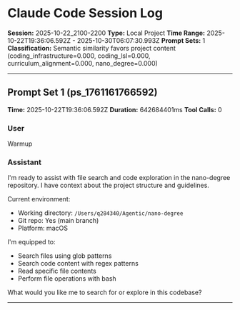 # Claude Code Session Log

**Session:** 2025-10-22_2100-2200
**Type:** Local Project
**Time Range:** 2025-10-22T19:36:06.592Z - 2025-10-30T06:07:30.993Z
**Prompt Sets:** 1
**Classification:** Semantic similarity favors project content (coding_infrastructure=0.000, coding_lsl=0.000, curriculum_alignment=0.000, nano_degree=0.000)

---

<a name="ps_1761161766592"></a>
## Prompt Set 1 (ps_1761161766592)

**Time:** 2025-10-22T19:36:06.592Z
**Duration:** 642684401ms
**Tool Calls:** 0

### User

Warmup

### Assistant

I'm ready to assist with file search and code exploration in the nano-degree repository. I have context about the project structure and guidelines.

Current environment:
- Working directory: `/Users/q284340/Agentic/nano-degree`
- Git repo: Yes (main branch)
- Platform: macOS

I'm equipped to:
- Search files using glob patterns
- Search code content with regex patterns
- Read specific file contents
- Perform file operations with bash

What would you like me to search for or explore in this codebase?

---

